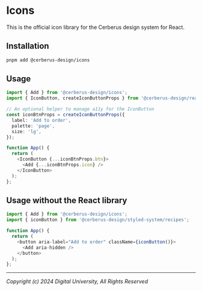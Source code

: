 # Icons

This is the official icon library for the Cerberus design system for React.

## Installation

```bash
pnpm add @cerberus-design/icons
```

## Usage

```typescript
import { Add } from '@cerberus-design/icons';
import { IconButton, createIconButtonProps } from '@cerberus-design/react';

// An optional helper to manage a11y for the IconButton
const iconBtnProps = createIconButtonProps({
  label: 'Add to order',
  palette: 'page',
  size: 'lg',
});

function App() {
  return (
    <IconButton {...iconBtnProps.btn}>
      <Add {...iconBtnProps.icon} />
    </IconButton>
  );
};
```

## Usage without the React library

```typescript
import { Add } from '@cerberus-design/icons';
import { iconButton } from '@cerberus-design/styled-system/recipes';

function App() {
  return (
    <button aria-label="Add to order" className={iconButton()}>
      <Add aria-hidden />
    </button>
  );
};
```

---

_Copyright (c) 2024 Digital University, All Rights Reserved_
